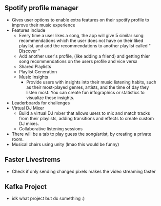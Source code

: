## Spotify profile manager
- Gives user options to enable extra features on their spotify profile to improve their music experience
- Features include
	- Every time a user likes a song, the app will give 5 similar song recommendations which the user does not have on their liked playlist, and add the recommendations to another playlist called " Discover "
	- Add another user's profile, (like adding a friend) and getting thier song recommendations on the users profile and vice versa
	- Shared Playlists
	- Playlist Generation
	- Music Insights
		- Provide users with insights into their music listening habits, such as their most-played genres, artists, and the time of day they listen most. You can create fun infographics or statistics to visualize these insights.
- Leaderboards for challenges
- Virtual DJ Mixer
	- Build a virtual DJ mixer that allows users to mix and match tracks from their playlists, adding transitions and effects to create custom DJ mixes.
	- Collaborative listening sessions
- There will be a tab to play guess the song/artist, by creating a private room.
- Musical chairs using unity (lmao this would be funny)
## Faster Livestrems
- Check if only sending changed pixels makes the video streaming faster

## Kafka Project
- idk what project but do something :)